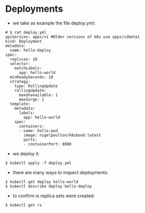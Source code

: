 # Deployments

* we take as example the file deploy.yml:
```
# $ cat deploy.yml
apiVersion: apps/v1 #Older versions of k8s use apps/v1beta1
kind: Deployment
metadata:
  name: hello-deploy
spec:
  replicas: 10
  selector:
    matchLabels:
      app: hello-world
  minReadySeconds: 10
  strategy:
    type: RollingUpdate
    rollingUpdate:
      maxUnavailable: 1
      maxSurge: 1
  template:
    metadata:
      labels:
        app: hello-world
    spec:
      containers:
      - name: hello-pod
        image: nigelpoulton/k8sbook:latest
        ports:
        - containerPort: 8080
```

* we deploy it:
```
$ kubectl apply -f deploy.yml
```

* there are many ways to inspect deployments:
```
$ kubectl get deploy hello-world
$ kubectl describe deploy hello-deploy
```

* to confirm is replica sets were created:
```
$ kubectl get rs
```
